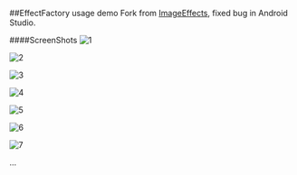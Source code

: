 ##EffectFactory usage demo
Fork from [ImageEffects](https://github.com/Grishu/ImageEffects), fixed bug in Android Studio.

####ScreenShots
![1](https://raw.githubusercontent.com/zhengxiaopeng/Rocko-Android-Demos/master/effectfactory-usage/screenshots/1.png)

![2](https://raw.githubusercontent.com/zhengxiaopeng/Rocko-Android-Demos/master/effectfactory-usage/screenshots/2.png)

![3](https://raw.githubusercontent.com/zhengxiaopeng/Rocko-Android-Demos/master/effectfactory-usage/screenshots/3.png)

![4](https://raw.githubusercontent.com/zhengxiaopeng/Rocko-Android-Demos/master/effectfactory-usage/screenshots/4.png)

![5](https://raw.githubusercontent.com/zhengxiaopeng/Rocko-Android-Demos/master/effectfactory-usage/screenshots/5.png)

![6](https://raw.githubusercontent.com/zhengxiaopeng/Rocko-Android-Demos/master/effectfactory-usage/screenshots/6.png)

![7](https://raw.githubusercontent.com/zhengxiaopeng/Rocko-Android-Demos/master/effectfactory-usage/screenshots/7.png)
   
...
